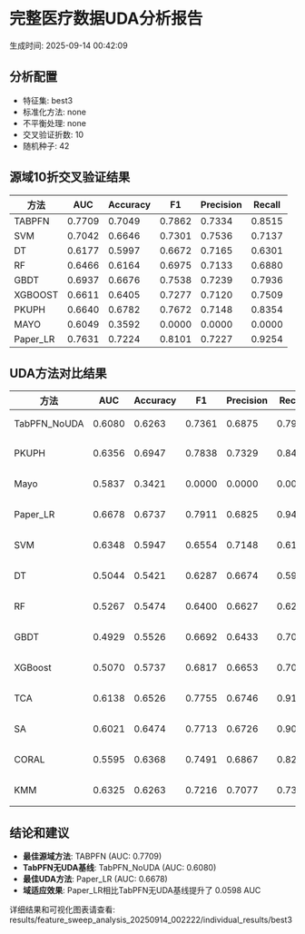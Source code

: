 # 完整医疗数据UDA分析报告

生成时间: 2025-09-14 00:42:09

## 分析配置

- 特征集: best3
- 标准化方法: none
- 不平衡处理: none
- 交叉验证折数: 10
- 随机种子: 42

## 源域10折交叉验证结果

| 方法 | AUC | Accuracy | F1 | Precision | Recall |
|------|-----|----------|----|-----------| -------|
| TABPFN | 0.7709 | 0.7049 | 0.7862 | 0.7334 | 0.8515 |
| SVM | 0.7042 | 0.6646 | 0.7301 | 0.7536 | 0.7137 |
| DT | 0.6177 | 0.5997 | 0.6672 | 0.7165 | 0.6301 |
| RF | 0.6466 | 0.6164 | 0.6975 | 0.7133 | 0.6880 |
| GBDT | 0.6937 | 0.6676 | 0.7538 | 0.7239 | 0.7936 |
| XGBOOST | 0.6611 | 0.6405 | 0.7277 | 0.7120 | 0.7509 |
| PKUPH | 0.6640 | 0.6782 | 0.7672 | 0.7148 | 0.8354 |
| MAYO | 0.6049 | 0.3592 | 0.0000 | 0.0000 | 0.0000 |
| Paper_LR | 0.7631 | 0.7224 | 0.8101 | 0.7227 | 0.9254 |

## UDA方法对比结果

| 方法 | AUC | Accuracy | F1 | Precision | Recall | 类型 |
|------|-----|----------|----|-----------| -------|------|
| TabPFN_NoUDA | 0.6080 | 0.6263 | 0.7361 | 0.6875 | 0.7920 | TabPFN基线 |
| PKUPH | 0.6356 | 0.6947 | 0.7838 | 0.7329 | 0.8474 | 传统基线 |
| Mayo | 0.5837 | 0.3421 | 0.0000 | 0.0000 | 0.0000 | 传统基线 |
| Paper_LR | 0.6678 | 0.6737 | 0.7911 | 0.6825 | 0.9429 | 传统基线 |
| SVM | 0.6348 | 0.5947 | 0.6554 | 0.7148 | 0.6135 | 机器学习基线 |
| DT | 0.5044 | 0.5421 | 0.6287 | 0.6674 | 0.5987 | 机器学习基线 |
| RF | 0.5267 | 0.5474 | 0.6400 | 0.6627 | 0.6224 | 机器学习基线 |
| GBDT | 0.4929 | 0.5526 | 0.6692 | 0.6433 | 0.7045 | 机器学习基线 |
| XGBoost | 0.5070 | 0.5737 | 0.6817 | 0.6653 | 0.7032 | 机器学习基线 |
| TCA | 0.6138 | 0.6526 | 0.7755 | 0.6746 | 0.9120 | UDA方法 |
| SA | 0.6021 | 0.6474 | 0.7713 | 0.6726 | 0.9040 | UDA方法 |
| CORAL | 0.5595 | 0.6368 | 0.7491 | 0.6867 | 0.8240 | UDA方法 |
| KMM | 0.6325 | 0.6263 | 0.7216 | 0.7077 | 0.7360 | UDA方法 |

## 结论和建议

- **最佳源域方法**: TABPFN (AUC: 0.7709)
- **TabPFN无UDA基线**: TabPFN_NoUDA (AUC: 0.6080)
- **最佳UDA方法**: Paper_LR (AUC: 0.6678)
- **域适应效果**: Paper_LR相比TabPFN无UDA基线提升了 0.0598 AUC

详细结果和可视化图表请查看: results/feature_sweep_analysis_20250914_002222/individual_results/best3